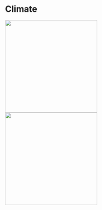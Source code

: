 # Climate

<img src="https://firebasestorage.googleapis.com/v0/b/climate-c6707.appspot.com/o/apple1.jpg?alt=media&token=a485c14e-8f1c-4b7a-a9ec-9a224be93e07" width="300">

<img src="https://firebasestorage.googleapis.com/v0/b/climate-c6707.appspot.com/o/apple2.jpg?alt=media&token=222ae0a6-6f71-4ac5-bca1-83a3e5e84acd" width="300">
